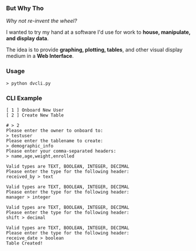 ### But Why Tho ###

*Why not re-invent the wheel?*

I wanted to try my hand at a software I'd use for work to **house, manipulate, and display data**.

The idea is to provide **graphing, plotting, tables**, and other visual display medium in a **Web Interface**.

### Usage ###

```
> python dvcli.py
```

### CLI Example ###

```
[ 1 ] Onboard New User
[ 2 ] Create New Table

# > 2
Please enter the owner to onboard to:
> testuser
Please enter the tablename to create:
> demographic_info
Please enter your comma-separated headers:
> name,age,weight,enrolled

Valid types are TEXT, BOOLEAN, INTEGER, DECIMAL
Please enter the type for the following header:
received_by > text

Valid types are TEXT, BOOLEAN, INTEGER, DECIMAL
Please enter the type for the following header:
manager > integer

Valid types are TEXT, BOOLEAN, INTEGER, DECIMAL
Please enter the type for the following header:
shift > decimal

Valid types are TEXT, BOOLEAN, INTEGER, DECIMAL
Please enter the type for the following header:
receive_date > boolean
Table Created!
```
